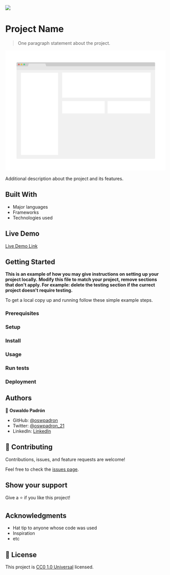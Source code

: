 ![](https://img.shields.io/badge/Uneweb-blue)

# Project Name

> One paragraph statement about the project.

![screenshot](./app_screenshot.png)

Additional description about the project and its features.

## Built With

- Major languages
- Frameworks
- Technologies used

## Live Demo

[Live Demo Link](https://oswpadron.github.io/tribute_pagefcc/)


## Getting Started

**This is an example of how you may give instructions on setting up your project locally.**
**Modify this file to match your project, remove sections that don't apply. For example: delete the testing section if the currect project doesn't require testing.**


To get a local copy up and running follow these simple example steps.

### Prerequisites

### Setup

### Install

### Usage

### Run tests

### Deployment



## Authors

👤 **Oswaldo Padrón**

- GitHub: [@oswpadron](https://github.com/oswpadron)
- Twitter: [@oswpadron_21](https://twitter.com/oswpadron_21)
- LinkedIn: [LinkedIn](https://www.linkedin.com/in/oswaldo-padron/)

## 🤝 Contributing

Contributions, issues, and feature requests are welcome!

Feel free to check the [issues page](https://github.com/oswpadron/tribute_pagefcc/issues).

## Show your support

Give a ⭐️ if you like this project!

## Acknowledgments

- Hat tip to anyone whose code was used
- Inspiration
- etc

## 📝 License

This project is [CC0 1.0 Universal](LICENSE) licensed.
